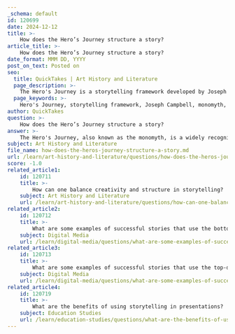 ```yaml
---
_schema: default
id: 120699
date: 2024-12-12
title: >-
    How does the Hero’s Journey structure a story?
article_title: >-
    How does the Hero’s Journey structure a story?
date_format: MMM DD, YYYY
post_on_text: Posted on
seo:
  title: QuickTakes | Art History and Literature
  page_description: >-
    The Hero's Journey is a storytelling framework developed by Joseph Campbell that outlines a common narrative structure consisting of 12 stages grouped into three acts: Departure, Initiation, and Return, emphasizing growth and transformation in characters.
  page_keywords: >-
    Hero's Journey, storytelling framework, Joseph Campbell, monomyth, narrative structure, Departure, Initiation, Return, trials, transformation, universal themes, character growth, storytelling, myths, contemporary films, emotional connection
author: QuickTakes
question: >-
    How does the Hero’s Journey structure a story?
answer: >-
    The Hero's Journey, also known as the monomyth, is a widely recognized storytelling framework developed by Joseph Campbell. It outlines a common narrative structure that many writers use to craft engaging stories. The framework consists of 12 stages, which can be grouped into three main acts: Departure, Initiation, and Return. \n\n1. **Departure**: The hero begins in their ordinary world and receives a call to adventure, prompting them to leave their familiar surroundings. This stage often includes a refusal of the call, where the hero hesitates to embark on the journey.\n\n2. **Initiation**: Once the hero accepts the call, they cross the threshold into the unknown world, where they face various trials and challenges. During this phase, the hero encounters mentors, allies, and enemies, which contribute to their growth and transformation. Key moments in this act include facing the ordeal, achieving a reward, and experiencing a moment of revelation or insight.\n\n3. **Return**: After overcoming the challenges, the hero returns to their ordinary world, often bringing back knowledge or a boon that benefits their community. This return may also involve a final test or confrontation before the hero can fully reintegrate into their previous life.\n\nThe Hero's Journey is flexible and can be adapted to suit different stories, characters, and genres. It resonates with audiences because it reflects universal themes of growth, transformation, and the quest for meaning, making it a powerful tool for writers across various mediums, from ancient myths to contemporary films like *Star Wars* and *The Matrix*. By following this structure, writers can create compelling narratives that engage and connect with their audience on an emotional level.
subject: Art History and Literature
file_name: how-does-the-heros-journey-structure-a-story.md
url: /learn/art-history-and-literature/questions/how-does-the-heros-journey-structure-a-story
score: -1.0
related_article1:
    id: 120711
    title: >-
        How can one balance creativity and structure in storytelling?
    subject: Art History and Literature
    url: /learn/art-history-and-literature/questions/how-can-one-balance-creativity-and-structure-in-storytelling
related_article2:
    id: 120712
    title: >-
        What are some examples of successful stories that use the bottom-up approach?
    subject: Digital Media
    url: /learn/digital-media/questions/what-are-some-examples-of-successful-stories-that-use-the-bottomup-approach
related_article3:
    id: 120713
    title: >-
        What are some examples of successful stories that use the top-down approach?
    subject: Digital Media
    url: /learn/digital-media/questions/what-are-some-examples-of-successful-stories-that-use-the-topdown-approach
related_article4:
    id: 120719
    title: >-
        What are the benefits of using storytelling in presentations?
    subject: Education Studies
    url: /learn/education-studies/questions/what-are-the-benefits-of-using-storytelling-in-presentations
---
```


&nbsp;
